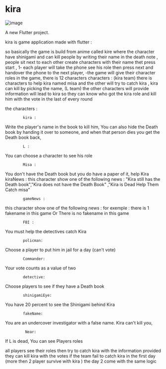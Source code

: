 # kira

![image](https://i.ibb.co/8sNWDZJ/kira.png)

A new Flutter project.

kira is game application made with flutter :

so basically the game is build from anime called kire where the character have shinigami and can kill people by writing their name in the death note , 
people sit next to each other create characters with their name thet press start ,
1- each player will take the phone see his role then press next and handover the phone to the next player,
-the game will give their character roles in the game, there is 12 characters
characters :
(kira team) there is characters to help kira named misa and the other will try to catch kira ,
kira can kill by picking the name,
(L team) the other characters  will provide information will lead to kira so they can know who got the kira role and kill him with the vote in the last of every round 

 the characters : 

            kira :
Write the player's name in the book to kill him, You can also hide the Death book by handing it over to someone, and when that person dies you get the Death book back,
       
            L :
You can choose a character to see his role

            Misa : 
You don't have the Death book but you do have a paper of it, help Kira
            kiraNews :
 this character show one of the following news : 
 "Kira still has the Death book","Kira does not have the Death Book" ,"Kira is Dead Help Them Catch misa"

            gameNews :
this character show one of the following news : 
for exemple : there is 1 fakename in this game Or There is no fakename in this game

            FBI : 
You must help the detectives catch Kira

            policman:
Choose a player to put him in jail for a day (can't vote)

            Commander:
Your vote counts as a value of two

            detective:
Choose players to see if they have a Death book

            shinigamiEye: 
You have 20 percent to see the Shinigami behind Kira

            fakeName:
You are an undercover investigator with a false name. Kira can't kill you,

             Near:
If L is dead, You can see Players roles

all players see their roles then try to catch kira with the information provided they can kill kira with the votes if the team fail to catch kira in the first day (more then 2 player survive with kira ) the day 2 come with the same logic 
